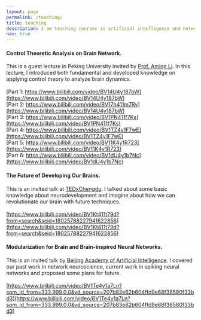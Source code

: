 ```yaml
---
layout: page
permalink: /teaching/
title: teaching
description: I am teaching courses in artificial intelligence and network neuroscience. 
nav: true
---
```

#### Control Theoretic Analysis on Brain Network.<br/>
This is a guest lecture in Peking University invited by [Prof. Aming Li](https://en.coe.pku.edu.cn/faculty/facultyaz/921726.htm). In this lecture,
I introduced both fundamental and developed knowledge on applying control theory to analyze brain dynamics. <br/><br/>
[Part 1: https://www.bilibili.com/video/BV14U4y187bW](https://www.bilibili.com/video/BV14U4y187bW)<br/>
[Part 2: https://www.bilibili.com/video/BV17h411m7Rv](https://www.bilibili.com/video/BV14U4y187bW)<br/>
[Part 3: https://www.bilibili.com/video/BV1PN411f7Ks](https://www.bilibili.com/video/BV1PN411f7Ks)<br/>
[Part 4: https://www.bilibili.com/video/BV1TZ4y1F7wE](https://www.bilibili.com/video/BV1TZ4y1F7wE)<br/>
[Part 5: https://www.bilibili.com/video/BV11K4y1R723](https://www.bilibili.com/video/BV11K4y1R723)<br/>
[Part 6: https://www.bilibili.com/video/BV1dU4y1b7Nc](https://www.bilibili.com/video/BV1dU4y1b7Nc)<br/>

#### The Future of Developing Our Brains.<br/>
This is an invited talk at [TEDxChengdu](https://www.ted.com/tedx/events/29576). I talked about some basic knowledge about neurodevelopment and imagine about how
we can revolutionate our brain with future techniques. <br/><br/>
[https://www.bilibili.com/video/BV1Kt411t79d?from=search&seid=18025788227941622856](https://www.bilibili.com/video/BV1Kt411t79d?from=search&seid=18025788227941622856)<br/>

#### Modularization for Brain and Brain-inspired Neural Networks.<br/>
This is an invited talk by [Beijing Academy of Artificial Intelligence](https://www.baai.ac.cn/english.html). I covered our past work in network neuroscience, current work in spiking neural networks and proposed some plans for future. <br/><br/>
[https://www.bilibili.com/video/BV1Te4y1a7Ln?spm_id_from=333.999.0.0&vd_source=207b83e62b604ffd9e68f36580f33bd3](https://www.bilibili.com/video/BV1Te4y1a7Ln?spm_id_from=333.999.0.0&vd_source=207b83e62b604ffd9e68f36580f33bd3)
<br/>
